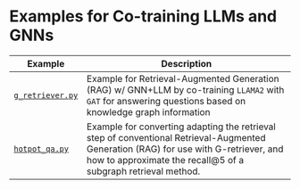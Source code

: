 # Examples for Co-training LLMs and GNNs

| Example                              | Description                                                                                                                                                                                           |
| ------------------------------------ | ----------------------------------------------------------------------------------------------------------------------------------------------------------------------------------------------------- |
| [`g_retriever.py`](./g_retriever.py) | Example for Retrieval-Augmented Generation (RAG) w/ GNN+LLM by co-training `LLAMA2` with `GAT` for answering questions based on knowledge graph information                                           |
| [`hotpot_qa.py`](./hotpot_qa.py)     | Example for converting adapting the retrieval step of conventional Retrieval-Augmented Generation (RAG) for use with G-retriever, and how to approximate the recall@5 of a subgraph retrieval method. |

